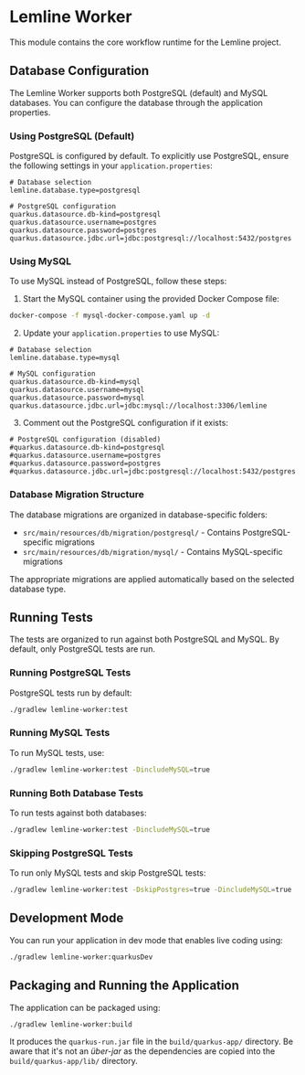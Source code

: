 # Lemline Worker

This module contains the core workflow runtime for the Lemline project.

## Database Configuration

The Lemline Worker supports both PostgreSQL (default) and MySQL databases. You can configure the database through the application properties.

### Using PostgreSQL (Default)

PostgreSQL is configured by default. To explicitly use PostgreSQL, ensure the following settings in your `application.properties`:

```properties
# Database selection
lemline.database.type=postgresql

# PostgreSQL configuration
quarkus.datasource.db-kind=postgresql
quarkus.datasource.username=postgres
quarkus.datasource.password=postgres
quarkus.datasource.jdbc.url=jdbc:postgresql://localhost:5432/postgres
```

### Using MySQL

To use MySQL instead of PostgreSQL, follow these steps:

1. Start the MySQL container using the provided Docker Compose file:

```bash
docker-compose -f mysql-docker-compose.yaml up -d
```

2. Update your `application.properties` to use MySQL:

```properties
# Database selection
lemline.database.type=mysql

# MySQL configuration
quarkus.datasource.db-kind=mysql
quarkus.datasource.username=mysql
quarkus.datasource.password=mysql
quarkus.datasource.jdbc.url=jdbc:mysql://localhost:3306/lemline
```

3. Comment out the PostgreSQL configuration if it exists:

```properties
# PostgreSQL configuration (disabled)
#quarkus.datasource.db-kind=postgresql
#quarkus.datasource.username=postgres
#quarkus.datasource.password=postgres
#quarkus.datasource.jdbc.url=jdbc:postgresql://localhost:5432/postgres
```

### Database Migration Structure

The database migrations are organized in database-specific folders:

- `src/main/resources/db/migration/postgresql/` - Contains PostgreSQL-specific migrations
- `src/main/resources/db/migration/mysql/` - Contains MySQL-specific migrations

The appropriate migrations are applied automatically based on the selected database type.

## Running Tests

The tests are organized to run against both PostgreSQL and MySQL. By default, only PostgreSQL tests are run.

### Running PostgreSQL Tests

PostgreSQL tests run by default:

```bash
./gradlew lemline-worker:test
```

### Running MySQL Tests

To run MySQL tests, use:

```bash
./gradlew lemline-worker:test -DincludeMySQL=true
```

### Running Both Database Tests

To run tests against both databases:

```bash
./gradlew lemline-worker:test -DincludeMySQL=true
```

### Skipping PostgreSQL Tests

To run only MySQL tests and skip PostgreSQL tests:

```bash
./gradlew lemline-worker:test -DskipPostgres=true -DincludeMySQL=true
```

## Development Mode

You can run your application in dev mode that enables live coding using:

```bash
./gradlew lemline-worker:quarkusDev
```

## Packaging and Running the Application

The application can be packaged using:

```bash
./gradlew lemline-worker:build
```

It produces the `quarkus-run.jar` file in the `build/quarkus-app/` directory.
Be aware that it's not an _über-jar_ as the dependencies are copied into the `build/quarkus-app/lib/` directory. 